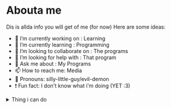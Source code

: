 # Abouta me
Dis is allda info you will get of me (for now)
Here are some ideas:

- 🔭 I’m currently working on : Learning
- 🌱 I’m currently learning : Programming
- 🤝 I’m looking to collaborate on : The programs
- 🤔 I’m looking for help with : That program
- 💬 Ask me about : My Programs
- 📫 How to reach me: Media
- 🥝 Pronouns: silly-little-guy/evil-demon
- ❗ Fun fact: I don't know what i'm doing  (YET :3)
<!--
This is so sigma
-->
<details>
<summary>Thing i can do</summary>
| Thing i can do | Thing in question |
|:-----:|   ---        |
|     One|   Lua (Aw man)   |
|     2|    Art (mediocre)         |
|     III|     English (duh) (also VIE)          |

> Người có cánh là một cá thể thích ăn đồ ăn nhanh
-Man who definitely only say sensible things only (lie)
</details>
